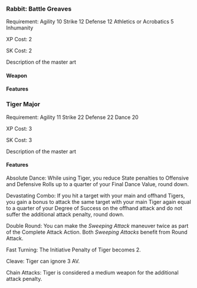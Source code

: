 ### Rabbit: Battle Greaves

Requirement: 
Agility 10
Strike 12
Defense 12
Athletics or Acrobatics 5
Inhumanity

XP Cost: 2

SK Cost: 2

Description of the master art

#### Weapon

#### Features


### Tiger Major

Requirement: 
Agility 11
Strike 22
Defense 22
Dance 20

XP Cost: 3

SK Cost: 3

Description of the master art

#### Features
Absolute Dance: While using Tiger, you reduce State penalties to Offensive and Defensive Rolls up to a quarter of your Final Dance Value, round down.

Devastating Combo: If you hit a target with your main and offhand Tigers, you gain a bonus to attack the same target with your main Tiger again equal to a quarter of your Degree of Success on the offhand attack and do not suffer the additional attack penalty, round down.

Double Round: You can make the _Sweeping Attack_ maneuver twice as part of the Complete Attack Action. Both _Sweeping Attacks_ benefit from Round Attack.

Fast Turning: The Initiative Penalty of Tiger becomes 2.

Cleave: Tiger can ignore 3 AV.

Chain Attacks: Tiger is considered a medium weapon for the additional attack penalty.

